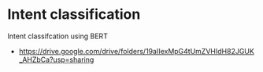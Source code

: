 # Intent classification
Intent classifcation using BERT

- https://drive.google.com/drive/folders/19aIIexMpG4tUmZVHIdH82JGUK_AHZbCa?usp=sharing
